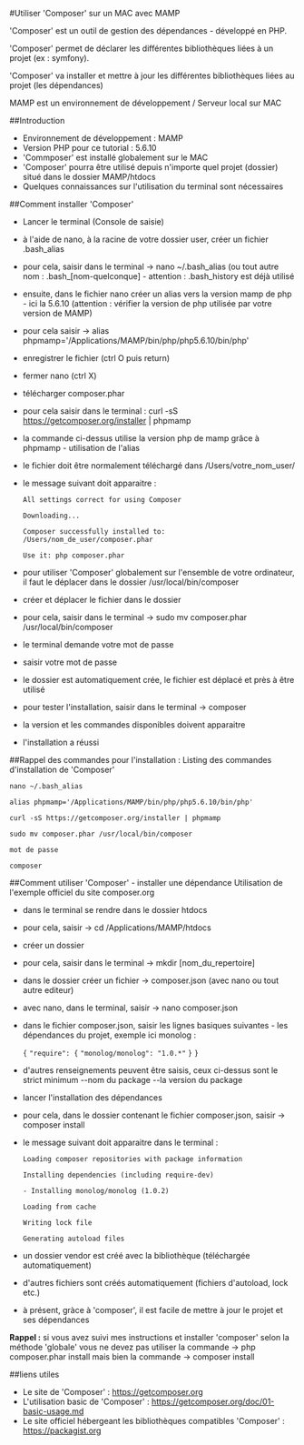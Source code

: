 #Utiliser 'Composer' sur un MAC avec MAMP

'Composer' est un outil de gestion des dépendances - développé en PHP.

'Composer' permet de déclarer les différentes bibliothèques liées à un projet (ex : symfony).

'Composer' va installer et mettre à jour les différentes bibliothèques liées au projet (les dépendances)

MAMP est un environnement de développement / Serveur local sur MAC

##Introduction
- Environnement de développement : MAMP
- Version PHP pour ce tutorial : 5.6.10
- 'Commposer' est installé globalement sur le MAC
- 'Composer' pourra être utilisé depuis n'importe quel projet (dossier) situé dans le dossier MAMP/htdocs
- Quelques connaissances sur l'utilisation du terminal sont nécessaires

##Comment installer 'Composer'
- Lancer le terminal (Console de saisie)
- à l'aide de nano, à la racine de votre dossier user, créer un fichier .bash_alias
- pour cela, saisir dans le terminal -> nano ~/.bash_alias (ou tout autre nom : .bash_[nom-quelconque] - attention : .bash_history est déjà utilisé
- ensuite, dans le fichier nano créer un alias vers la version mamp de php - ici la 5.6.10 (attention : vérifier la version de php utilisée par votre version de MAMP)
- pour cela saisir -> alias phpmamp='/Applications/MAMP/bin/php/php5.6.10/bin/php'
- enregistrer le fichier (ctrl O puis return)
- fermer nano (ctrl X)
- télécharger composer.phar
- pour cela saisir dans le terminal : curl -sS https://getcomposer.org/installer | phpmamp
- la commande ci-dessus utilise la version php de mamp grâce à phpmamp - utilisation de l'alias
- le fichier doit être normalement téléchargé dans /Users/votre_nom_user/
- le message suivant doit apparaitre :

    `All settings correct for using Composer`
    
    `Downloading...`
    
    `Composer successfully installed to: /Users/nom_de_user/composer.phar`

    `Use it: php composer.phar`

- pour utiliser 'Composer' globalement sur l'ensemble de votre ordinateur, il faut le déplacer dans le dossier /usr/local/bin/composer
- créer et déplacer le fichier dans le dossier
- pour cela, saisir dans le terminal -> sudo mv composer.phar /usr/local/bin/composer
- le terminal demande votre mot de passe
- saisir votre mot de passe
- le dossier est automatiquement crée, le fichier est déplacé et près à être utilisé
- pour tester l'installation, saisir dans le terminal -> composer
- la version et les commandes disponibles doivent apparaitre
- l'installation a réussi

##Rappel des commandes pour l'installation :
Listing des commandes d'installation de 'Composer'

`nano ~/.bash_alias`

`alias phpmamp='/Applications/MAMP/bin/php/php5.6.10/bin/php'`


`curl -sS https://getcomposer.org/installer | phpmamp`

`sudo mv composer.phar /usr/local/bin/composer`

`mot de passe`

`composer`

##Comment utiliser 'Composer' - installer une dépendance
Utilisation de l'exemple officiel du site composer.org
- dans le terminal se rendre dans le dossier htdocs
- pour cela, saisir -> cd /Applications/MAMP/htdocs
- créer un dossier
- pour cela, saisir dans le terminal -> mkdir [nom_du_repertoire]
- dans le dossier créer un fichier -> composer.json (avec nano ou tout autre editeur)
- avec nano, dans le terminal, saisir -> nano composer.json
- dans le fichier composer.json, saisir les lignes basiques suivantes - les dépendances du projet, exemple ici monolog :

    `{`
        `"require": {`
            `"monolog/monolog": "1.0.*"`
        `}`
    `}`

- d'autres renseignements peuvent être saisis, ceux ci-dessus sont le strict minimum
--nom du package
--la version du package
- lancer l'installation des dépendances
- pour cela, dans le dossier contenant le fichier composer.json, saisir -> composer install
- le message suivant doit apparaitre dans le terminal :

    `Loading composer repositories with package information`
    
    `Installing dependencies (including require-dev)`
    
    `- Installing monolog/monolog (1.0.2)`

    `Loading from cache`

    `Writing lock file`

    `Generating autoload files`

- un dossier vendor est créé avec la bibliothèque (téléchargée automatiquement)
- d'autres fichiers sont créés automatiquement (fichiers d'autoload, lock etc.)
- à présent, gràce à 'composer', il est facile de mettre à jour le projet et ses dépendances

**Rappel :** si vous avez suivi mes instructions et installer 'composer' selon la méthode 'globale' vous ne devez pas utiliser la commande -> php composer.phar install mais bien la commande -> composer install 

##liens utiles
- Le site de 'Composer' : https://getcomposer.org
- L'utilisation basic de 'Composer' : https://getcomposer.org/doc/01-basic-usage.md
- Le site officiel hébergeant les bibliothèques compatibles 'Composer' : https://packagist.org
